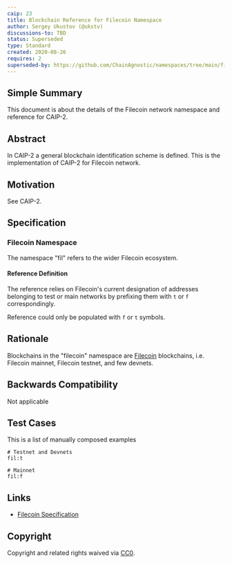 ```yaml
---
caip: 23
title: Blockchain Reference for Filecoin Namespace
author: Sergey Ukustov (@ukstv)
discussions-to: TBD
status: Superseded
type: Standard
created: 2020-08-26
requires: 2
superseded-by: https://github.com/ChainAgnostic/namespaces/tree/main/fil
---
```


## Simple Summary

This document is about the details of the Filecoin network namespace and reference for CAIP-2.

## Abstract

In CAIP-2 a general blockchain identification scheme is defined. This is the
implementation of CAIP-2 for Filecoin network.

## Motivation

See CAIP-2.

## Specification

### Filecoin Namespace

The namespace "fil" refers to the wider Filecoin ecosystem.

#### Reference Definition

The reference relies on Filecoin's current designation of addresses belonging to test or main networks by prefixing them
with `t` or `f` correspondingly.

Reference could only be populated with `f` or `t` symbols.

## Rationale

Blockchains in the "filecoin" namespace are [Filecoin](https://filecoin.io) blockchains, i.e. Filecoin mainnet, Filecoin testnet, and few devnets.

## Backwards Compatibility

Not applicable

## Test Cases

This is a list of manually composed examples

```
# Testnet and Devnets
fil:t

# Mainnet
fil:f
```

## Links

- [Filecoin Specification](https://beta.spec.filecoin.io/appendix/address/)

## Copyright

Copyright and related rights waived via [CC0](../LICENSE).
